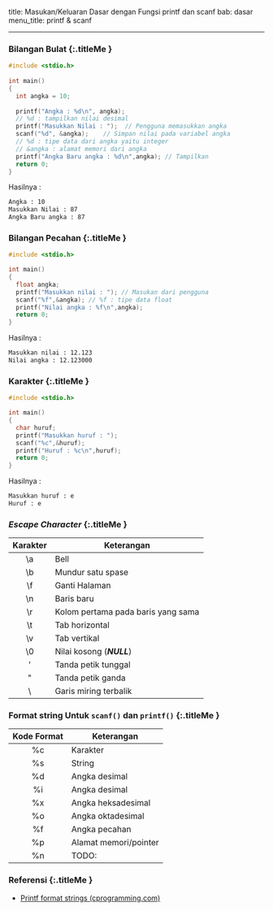 title: Masukan/Keluaran Dasar dengan Fungsi printf dan scanf
bab: dasar
menu_title: printf & scanf

---


### <i class="fa fa-code"></i> Bilangan Bulat {:.titleMe }
``` c
#include <stdio.h>
 
int main()
{
  int angka = 10;
  
  printf("Angka : %d\n", angka);
  // %d : tampilkan nilai desimal
  printf("Masukkan Nilai : ");	// Pengguna memasukkan angka
  scanf("%d", &angka);    // Simpan nilai pada variabel angka
  // %d : tipe data dari angka yaitu integer
  // &angka : alamat memori dari angka
  printf("Angka Baru angka : %d\n",angka); // Tampilkan
  return 0;
}
```

Hasilnya :

``` bash
Angka : 10
Masukkan Nilai : 87
Angka Baru angka : 87
```

### <i class="fa fa-code"></i> Bilangan Pecahan {:.titleMe }
``` c
#include <stdio.h>

int main()
{
  float angka;
  printf("Masukkan nilai : "); // Masukan dari pengguna
  scanf("%f",&angka); // %f : tipe data float
  printf("Nilai angka : %f\n",angka);
  return 0;
}
```
Hasilnya :
``` bash
Masukkan nilai : 12.123
Nilai angka : 12.123000
```

### <i class="fa fa-code"></i> Karakter {:.titleMe }
``` c
#include <stdio.h>

int main()
{
  char huruf;
  printf("Masukkan huruf : ");
  scanf("%c",&huruf);
  printf("Huruf : %c\n",huruf);
  return 0;
}
```
Hasilnya :
``` bash
Masukkan huruf : e
Huruf : e
```

### <i class="fa fa-info-circle"></i> <i>Escape Character</i> {:.titleMe }
| Karakter | Keterangan |
|:---:|---|
| \a | Bell |
| \b | Mundur satu spase |
| \f | Ganti Halaman |
| \n | Baris baru |
| \r | Kolom pertama pada baris yang sama |
| \t | Tab horizontal |
| \v | Tab vertikal |
| \0 | Nilai kosong (<i>**NULL**</i>) |
| \' | Tanda petik tunggal |
| \" | Tanda petik ganda |
| \\ | Garis miring terbalik |

### <i class="fa fa-info-circle"></i> Format string Untuk `scanf()` dan `printf()` {:.titleMe }

| Kode Format | Keterangan |
|:---:|---|
| %c | Karakter |
| %s | String |
| %d | Angka desimal |
| %i | Angka desimal |
| %x | Angka heksadesimal |
| %o | Angka oktadesimal |
| %f | Angka pecahan |
| %p | Alamat memori/pointer |
| %n | TODO: |

### <i class="fa fa-list"></i> Referensi {:.titleMe }

- [Printf format strings (cprogramming.com)](http://www.cprogramming.com/tutorial/printf-format-strings.html)